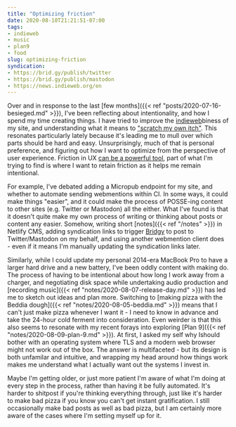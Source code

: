 ```yaml
---
title: "Optimizing friction"
date: 2020-08-10T21:21:51-07:00
tags:
- indieweb
- music
- plan9
- food
slug: optimizing-friction
syndication:
- https://brid.gy/publish/twitter
- https://brid.gy/publish/mastodon
- https://news.indieweb.org/en
---
```


Over and in response to the last [few months]({{< ref "posts/2020-07-16-besieged.md" >}}), I've been reflecting about intentionality, and how I spend my time creating things. I have tried to improve the [indieweb](https://indieweb.org/)biness of my site, and understanding what it means to ["scratch my own itch"](https://indieweb.org/scratch_your_own_itch). This resonates particularly lately because it's leading me to mull over which parts should be hard and easy. Unsurprisingly, much of that is personal preference, and figuring out how I want to optimize from the perspective of user experience. Friction in UX [can be a powerful tool](https://www.smashingmagazine.com/2018/01/friction-ux-design-tool/), part of what I'm trying to find is where I want to retain friction as it helps me remain intentional.<!--more-->

For example, I've debated adding a Micropub endpoint for my site, and whether to automate sending webmentions within CI. In some ways, it could make things "easier", and it could make the process of POSSE-ing content to other sites (e.g. Twitter or Mastodon) all the either. What I've found is that it doesn't quite make my own process of writing or thinking about posts or content any easier. Somehow, writing short [notes]({{< ref "/notes" >}}) in Netlify CMS, adding syndication links to trigger [Bridgy](https://brid.gy/) to post to Twitter/Mastodon on my behalf, and using another webmention client does - even if it means I'm manually updating the syndication links later.

Similarly, while I could update my personal 2014-era MacBook Pro to have a larger hard drive and a new battery, I've been oddly content with making do. The process of having to be intentional about how long I work away from a charger, and negotiating disk space while undertaking audio production and [recording music]({{< ref "notes/2020-08-07-release-day.md" >}}) has led me to sketch out ideas and plan more. Switching to [making pizza with the Beddia dough]({{< ref "notes/2020-08-05-beddia.md" >}}) means that I can't just make pizza whenever I want it - I need to know in advance and take the 24-hour cold ferment into consideration. Even weirder is that this also seems to resonate with my recent forays into exploring [Plan 9]({{< ref "notes/2020-08-09-plan-9.md" >}}). At first, I asked my self why Ishould  bother with an operating system where TLS and a modern web browser might not work out of the box. The answer is multifaceted - but its design is both unfamilar and intuitive, and wrapping my head around how things work makes me understand what I actually want out the systems I invest in.

Maybe I'm getting older, or just more patient I'm aware of what I'm doing at every step in the process, rather than having it be fully automated. It's harder to shitpost if you're thinking everything through, just like it's harder to make bad pizza if you know you can't get instant gratification. I still occasionally make bad posts as well as bad pizza, but I am certainly more aware of the cases where I'm setting myself up for it.
